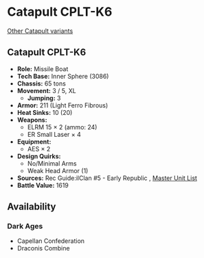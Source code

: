 # Catapult CPLT-K6 

[Other Catapult variants](../catapult.md) 

## Catapult CPLT-K6 

- **Role:** Missile Boat 
- **Tech Base:** Inner Sphere (3086) 
- **Chassis:** 65 tons 
- **Movement:** 3 / 5, XL 
  - **Jumping:** 3 
- **Armor:** 211 (Light Ferro Fibrous) 
- **Heat Sinks:** 10 (20) 
- **Weapons:** 
  - ELRM 15 × 2 (ammo: 24) 
  - ER Small Laser × 4 
- **Equipment:** 
  - AES × 2 
- **Design Quirks:** 
  - No/Minimal Arms 
  - Weak Head Armor (1) 
- **Sources:** Rec Guide:ilClan #5 - Early Republic , [Master Unit List](http://masterunitlist.info/Unit/Details/7509/catapult-cplt-k6) 
- **Battle Value:** 1619 

## Availability 

### Dark Ages 

- Capellan Confederation 
- Draconis Combine 

